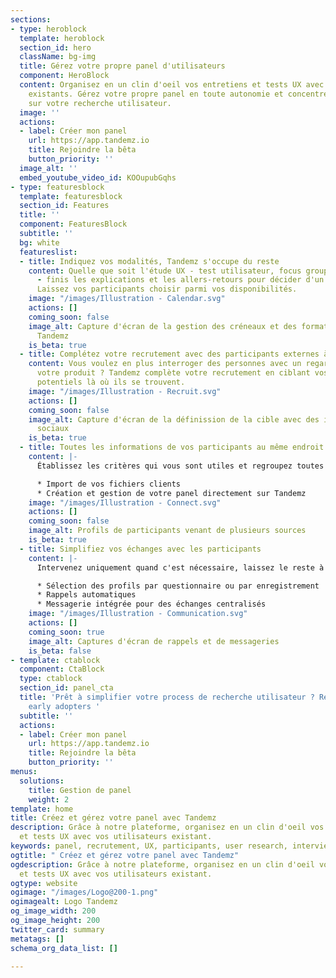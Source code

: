 ```yaml
---
sections:
- type: heroblock
  template: heroblock
  section_id: hero
  className: bg-img
  title: Gérez votre propre panel d'utilisateurs
  component: HeroBlock
  content: Organisez en un clin d'oeil vos entretiens et tests UX avec vos utilisateurs
    existants. Gérez votre propre panel en toute autonomie et concentrez-vous enfin
    sur votre recherche utilisateur.
  image: ''
  actions:
  - label: Créer mon panel
    url: https://app.tandemz.io
    title: Rejoindre la bêta
    button_priority: ''
  image_alt: ''
  embed_youtube_video_id: KOOupubGqhs
- type: featuresblock
  template: featuresblock
  section_id: Features
  title: ''
  component: FeaturesBlock
  subtitle: ''
  bg: white
  featureslist:
  - title: Indiquez vos modalités, Tandemz s'occupe du reste
    content: Quelle que soit l'étude UX - test utilisateur, focus group ou interview
      - finis les explications et les allers-retours pour décider d'un rendez-vous.
      Laissez vos participants choisir parmi vos disponibilités.
    image: "/images/Illustration - Calendar.svg"
    actions: []
    coming_soon: false
    image_alt: Capture d'écran de la gestion des créneaux et des formats de rencontre
      Tandemz
    is_beta: true
  - title: Complétez votre recrutement avec des participants externes à votre panel
    content: Vous voulez en plus interroger des personnes avec un regard neuf sur
      votre produit ? Tandemz complète votre recrutement en ciblant vos utilisateurs
      potentiels là où ils se trouvent.
    image: "/images/Illustration - Recruit.svg"
    actions: []
    coming_soon: false
    image_alt: Capture d'écran de la définission de la cible avec des icons de réseaux
      sociaux
    is_beta: true
  - title: Toutes les informations de vos participants au même endroit
    content: |-
      Établissez les critères qui vous sont utiles et regroupez toutes les informations de vos utilisateurs sur Tandemz, quelle que soit leur source. Partagez votre panel avec toute votre équipe UX.

      * Import de vos fichiers clients
      * Création et gestion de votre panel directement sur Tandemz
    image: "/images/Illustration - Connect.svg"
    actions: []
    coming_soon: false
    image_alt: Profils de participants venant de plusieurs sources
    is_beta: true
  - title: Simplifiez vos échanges avec les participants
    content: |-
      Intervenez uniquement quand c'est nécessaire, laissez le reste à Tandemz !

      * Sélection des profils par questionnaire ou par enregistrement
      * Rappels automatiques
      * Messagerie intégrée pour des échanges centralisés
    image: "/images/Illustration - Communication.svg"
    actions: []
    coming_soon: true
    image_alt: Captures d'écran de rappels et de messageries
    is_beta: false
- template: ctablock
  component: CtaBlock
  type: ctablock
  section_id: panel_cta
  title: 'Prêt à simplifier votre process de recherche utilisateur ? Rejoignez nos
    early adopters '
  subtitle: ''
  actions:
  - label: Créer mon panel
    url: https://app.tandemz.io
    title: Rejoindre la bêta
    button_priority: ''
menus:
  solutions:
    title: Gestion de panel
    weight: 2
template: home
title: Créez et gérez votre panel avec Tandemz
description: Grâce à notre plateforme, organisez en un clin d'oeil vos entretiens
  et tests UX avec vos utilisateurs existant.
keywords: panel, recrutement, UX, participants, user research, interviews, tests utilisateurs
ogtitle: " Créez et gérez votre panel avec Tandemz"
ogdescription: Grâce à notre plateforme, organisez en un clin d'oeil vos entretiens
  et tests UX avec vos utilisateurs existant.
ogtype: website
ogimage: "/images/Logo@200-1.png"
ogimagealt: Logo Tandemz
og_image_width: 200
og_image_height: 200
twitter_card: summary
metatags: []
schema_org_data_list: []

---
```

